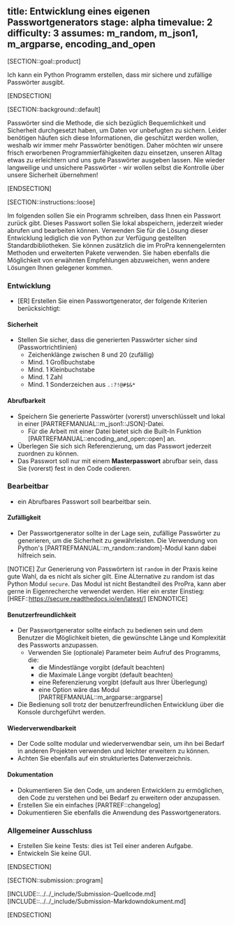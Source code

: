 title: Entwicklung eines eigenen Passwortgenerators
stage: alpha
timevalue: 2
difficulty: 3
assumes: m_random, m_json1, m_argparse, encoding_and_open
---

[SECTION::goal::product]

Ich kann ein Python Programm erstellen, dass mir sichere und zufällige Passwörter ausgibt.

[ENDSECTION]

[SECTION::background::default]

Passwörter sind die Methode, die sich bezüglich Bequemlichkeit und Sicherheit durchgesetzt haben,
um Daten vor unbefugten zu sichern. Leider benötigen häufen sich diese Informationen, die geschützt
werden wollen, weshalb wir immer mehr Passwörter benötigen. Daher möchten wir unsere frisch
erworbenen Programmierfähigkeiten dazu einsetzen, unseren Alltag etwas zu erleichtern und uns gute
Passwörter ausgeben lassen. Nie wieder langweilige und unsichere Passwörter - wir wollen selbst die
Kontrolle über unsere Sicherheit übernehmen!

[ENDSECTION]

[SECTION::instructions::loose]

Im folgenden sollen Sie ein Programm schreiben, dass Ihnen ein Passwort zurück gibt. Dieses Passwort
sollen Sie lokal abspeichern, jederzeit wieder abrufen und bearbeiten können.
Verwenden Sie für die Lösung dieser Entwicklung lediglich die von Python zur Verfügung gestellten
Standardbibliotheken. Sie können zusätzlich die im ProPra kennengelernten Methoden und erweiterten
Pakete verwenden. Sie haben ebenfalls die Möglichkeit von erwähnten Empfehlungen abzuweichen, wenn
andere Lösungen Ihnen gelegener kommen.

### Entwicklung

- [ER] Erstellen Sie einen Passwortgenerator, der folgende Kriterien berücksichtigt:

#### Sicherheit 

- Stellen Sie sicher, dass die generierten Passwörter sicher sind (Passwortrichtlinien)
  - Zeichenklänge zwischen 8 und 20 (zufällig)
  - Mind. 1 Großbuchstabe
  - Mind. 1 Kleinbuchstabe
  - Mind. 1 Zahl
  - Mind. 1 Sonderzeichen aus `.:?!@#$&*`

#### Abrufbarkeit

- Speichern Sie generierte Passwörter (vorerst) unverschlüsselt und lokal in einer
  [PARTREFMANUAL::m_json1::JSON]-Datei.
  - Für die Arbeit mit einer Datei bietet sich die Built-In Funktion
    [PARTREFMANUAL::encoding_and_open::open] an.
- Überlegen Sie sich sich Referenzierung, um das Passwort jederzeit zuordnen zu können.
- Das Passwort soll nur mit einem **Masterpasswort** abrufbar sein, dass Sie (vorerst) fest in den Code
  codieren.

### Bearbeitbar

- ein Abrufbares Passwort soll bearbeitbar sein.

#### Zufälligkeit

- Der Passwortgenerator sollte in der Lage sein, zufällige Passwörter zu generieren, um die Sicherheit
  zu gewährleisten. Die Verwendung von Python's [PARTREFMANUAL::m_random::random]-Modul kann dabei
  hilfreich sein.

[NOTICE]
Zur Generierung von Passwörtern ist `random` in der Praxis keine gute Wahl, da es nicht als sicher
gilt. Eine ALternative zu random ist das Python Modul `secure`. Das Modul ist nicht Bestandteil
des ProPra, kann aber gerne in Eigenrecherche verwendet werden. Hier ein erster Einstieg:
[HREF::https://secure.readthedocs.io/en/latest/]
[ENDNOTICE]

#### Benutzerfreundlichkeit

- Der Passwortgenerator sollte einfach zu bedienen sein und dem Benutzer die Möglichkeit bieten,
  die gewünschte Länge und Komplexität des Passworts anzupassen.
  - Verwenden Sie (optionale) Parameter beim Aufruf des Programms, die:
    - die Mindestlänge vorgibt (default beachten)
    - die Maximale Länge vorgibt (default beachten)
    - eine Referenzierung vorgibt (default aus Ihrer Überlegung)
    - eine Option wäre das Modul [PARTREFMANUAL::m_argparse::argparse]
- Die Bedienung soll trotz der benutzerfreundlichen Entwicklung über die Konsole durchgeführt werden.

#### Wiederverwendbarkeit

- Der Code sollte modular und wiederverwendbar sein, um ihn bei Bedarf in anderen Projekten verwenden
  und leichter erweitern zu können.
- Achten Sie ebenfalls auf ein strukturiertes Datenverzeichnis.

#### Dokumentation

- Dokumentieren Sie den Code, um anderen Entwicklern zu ermöglichen, den Code zu
verstehen und bei Bedarf zu erweitern oder anzupassen.
- Erstellen Sie ein einfaches [PARTREF::changelog]
- Dokumentieren Sie ebenfalls die Anwendung des Passwortgenerators.

### Allgemeiner Ausschluss

- Erstellen Sie keine Tests: dies ist Teil einer anderen Aufgabe.
- Entwickeln Sie keine GUI.

[ENDSECTION]

[SECTION::submission::program]

[INCLUDE::../../_include/Submission-Quellcode.md]
[INCLUDE::../../_include/Submission-Markdowndokument.md]

[ENDSECTION]
